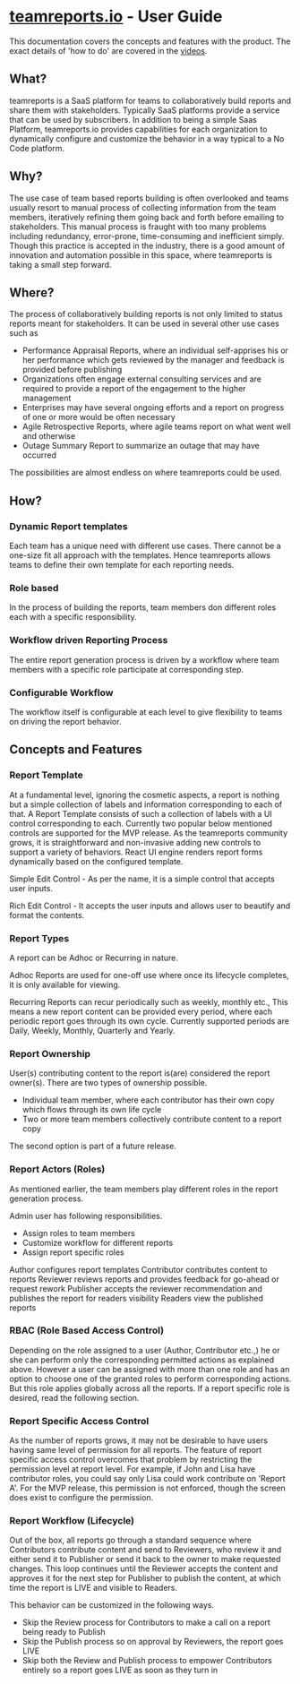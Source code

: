 # [teamreports.io](https://teamreports.io) - User Guide

This documentation covers the concepts and features with the product. The exact details of 'how to do' are covered in the [videos](https://www.youtube.com/channel/UCTy-FhKSi-FJKj2ciYUhY0g).

## What?

teamreports is a SaaS platform for teams to collaboratively build reports and share them with stakeholders. Typically SaaS platforms provide a service that can be used by subscribers. In addition to being a simple Saas Platform, teamreports.io provides capabilities for each organization to dynamically configure and customize the behavior in a way typical to a No Code platform.

## Why?

The use case of team based reports building is often overlooked and teams usually resort to manual process of collecting information from the team members, iteratively refining them going back and forth before emailing to stakeholders. This manual process is fraught with too many problems including redundancy, error-prone, time-consuming and inefficient simply. Though this practice is accepted in the industry, there is a good amount of innovation and automation possible in this space, where teamreports is taking a small step forward.

## Where?

The process of collaboratively building reports is not only limited to status reports meant for stakeholders. It can be used in several other use cases such as

- Performance Appraisal Reports, where an individual self-apprises his or her performance which gets reviewed by the manager and feedback is provided before publishing
- Organizations often engage external consulting services and are required to provide a report of the engagement to the higher management
- Enterprises may have several ongoing efforts and a report on progress of one or more would be often necessary
- Agile Retrospective Reports, where agile teams report on what went well and otherwise
- Outage Summary Report to summarize an outage that may have occurred

The possibilities are almost endless on where teamreports could be used.

## How?

### Dynamic Report templates

Each team has a unique need with different use cases. There cannot be a one-size fit all approach with the templates. Hence teamreports allows teams to define their own template for each reporting needs.

### Role based

In the process of building the reports, team members don different roles each with a specific responsibility.

### Workflow driven Reporting Process

The entire report generation process is driven by a workflow where team members with a specific role participate at corresponding step.

### Configurable Workflow

The workflow itself is configurable at each level to give flexibility to teams on driving the report behavior.

## Concepts and Features

### Report Template

At a fundamental level, ignoring the cosmetic aspects, a report is nothing but a simple collection of labels and information corresponding to each of that. A Report Template consists of such a collection of labels with a UI control corresponding to each. Currently two popular below mentioned controls are supported for the MVP release. As the teamreports community grows, it is straightforward and non-invasive adding new controls to support a variety of behaviors. React UI engine renders report forms dynamically based on the configured template.

Simple Edit Control - As per the name, it is a simple control that accepts user inputs.

Rich Edit Control - It accepts the user inputs and allows user to beautify and format the contents.

### Report Types

A report can be Adhoc or Recurring in nature.

Adhoc Reports are used for one-off use where once its lifecycle completes, it is only available for viewing.

Recurring Reports can recur periodically such as weekly, monthly etc., This means a new report content can be provided every period, where each periodic report goes through its own cycle. Currently supported periods are Daily, Weekly, Monthly, Quarterly and Yearly.

### Report Ownership

User(s) contributing content to the report is(are) considered the report owner(s). There are two types of ownership possible.

- Individual team member, where each contributor has their own copy which flows through its own life cycle
- Two or more team members collectively contribute content to a report copy

The second option is part of a future release.

### Report Actors (Roles)

As mentioned earlier, the team members play different roles in the report generation process.

Admin user has following responsibilities.

- Assign roles to team members
- Customize workflow for different reports
- Assign report specific roles

Author configures report templates
Contributor contributes content to reports
Reviewer reviews reports and provides feedback for go-ahead or request rework
Publisher accepts the reviewer recommendation and publishes the report for readers visibility
Readers view the published reports

### RBAC (Role Based Access Control)

Depending on the role assigned to a user (Author, Contributor etc.,) he or she can perform only the corresponding permitted actions as explained above. However a user can be assigned with more than one role and has an option to choose one of the granted roles to perform corresponding actions. But this role applies globally across all the reports. If a report specific role is desired, read the following section.

### Report Specific Access Control

As the number of reports grows, it may not be desirable to have users having same level of permission for all reports. The feature of report specific access control overcomes that problem by restricting the permission level at report level. For example, if John and Lisa have contributor roles, you could say only Lisa could work contribute on 'Report A'. For the MVP release, this permission is not enforced, though the screen does exist to configure the permission.

### Report Workflow (Lifecycle)

Out of the box, all reports go through a standard sequence where Contributors contribute content and send to Reviewers, who review it and either send it to Publisher or send it back to the owner to make requested changes. This loop continues until the Reviewer accepts the content and approves it for the next step for Publisher to publish the content, at which time the report is LIVE and visible to Readers.

This behavior can be customized in the following ways.

- Skip the Review process for Contributors to make a call on a report being ready to Publish
- Skip the Publish process so on approval by Reviewers, the report goes LIVE
- Skip both the Review and Publish process to empower Contributors entirely so a report goes LIVE as soon as they turn in
